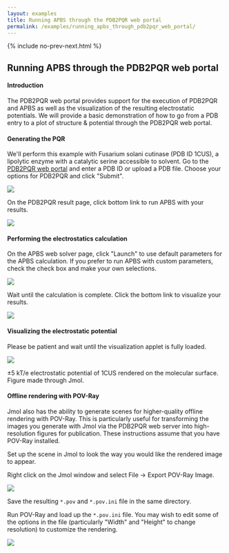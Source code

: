 ```yaml
---
layout: examples
title: Running APBS through the PDB2PQR web portal
permalink: /examples/running_apbs_through_pdb2pqr_web_portal/
---
```



{% include no-prev-next.html %}



## Running APBS through the PDB2PQR web portal

#### Introduction

The PDB2PQR web portal provides support for the execution of PDB2PQR and APBS as well as the visualization of the resulting electrostatic potentials. We will provide a basic demonstration of how to go from a PDB entry to a plot of structure & potential through the PDB2PQR web portal.

#### Generating the PQR

We'll perform this example with Fusarium solani cutinase (PDB ID 1CUS), a lipolytic enzyme with a catalytic serine accessible to solvent.
Go to the <A href="http://nbcr-222.ucsd.edu/pdb2pqr">PDB2PQR web
portal</A> and enter a PDB ID or upload a PDB file. Choose your options for PDB2PQR and click "Submit".

<img src="{{site.baseurl}}/img/pdb2pqr_webserver.png"/>

On the PDB2PQR result page, click bottom link to run APBS with your results.

<p>
		<img src="{{site.baseurl}}/img/pdb2pqr_statuspage.png" /></a></p>

#### Performing the electrostatics calculation

On the APBS web solver page, click "Launch" to use default parameters for the APBS calculation. If you prefer to run APBS with custom parameters, check the check box and make your own selections.

<p>
<img src="{{site.baseurl}}/img/APBS_launchpage.png" />
</a></p>

Wait until the calculation is complete. Click the bottom link to visualize your results.

<p><img src="{{site.baseurl}}/img/APBS_statuscomplete.png" /></p>

#### Visualizing the electrostatic potential

<!--Configure your visualization, then click "Submit".

<p><a href="https://github.com/Electrostatics/apbs-pdb2pqr/blob/gh-pages/img/Visualization_configuration.png?raw=true">
	<img src="{{site.baseurl}}/img/Visualization_configuration.png">
</a></p> -->

Please be patient and wait until the visualization applet is fully loaded.

<p><img src="{{site.baseurl}}/img/APBS_visualization.png" /></p>

±5 kT/e electrostatic potential of 1CUS rendered on the molecular surface. Figure made through Jmol.

#### Offline rendering with POV-Ray

Jmol also has the ability to generate scenes for higher-quality offline rendering with POV-Ray. This is particularly useful for transforming the images you generate with Jmol via the PDB2PQR web server into high-resolution figures for publication.  These instructions assume that you have POV-Ray installed.

Set up the scene in Jmol to look the way you would like the rendered image to appear.

Right click on the Jmol window and select File -> Export POV-Ray Image.

<p><img src="{{site.baseurl}}/img/APBS_povray.png" /></p>

Save the resulting `*.pov` and `*.pov.ini` file in the same directory.

Run POV-Ray and load up the `*.pov.ini` file.  You may wish to edit some of the options in the file (particularly "Width" and "Height" to change resolution) to customize the rendering.

<p><a href="https://github.com/Electrostatics/apbs-pdb2pqr/blob/gh-pages/img/povray.png?raw=true">
	<img src="{{site.baseurl}}/img/povray.png"></a></p>

